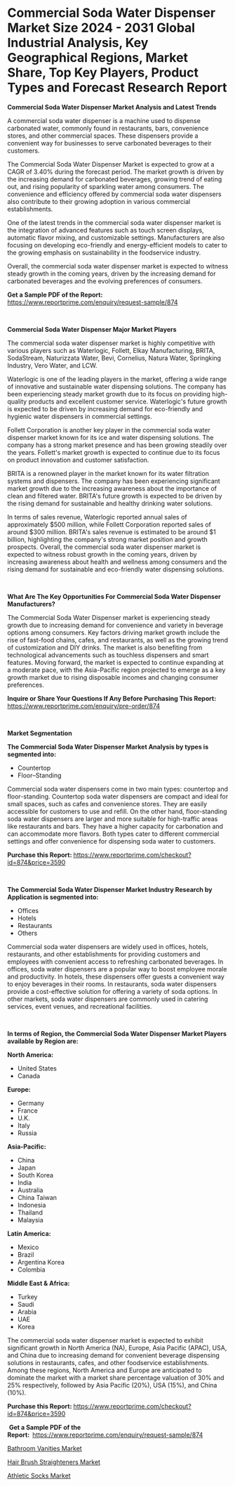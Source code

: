 <p><h1>Commercial Soda Water Dispenser Market Size 2024 - 2031 Global Industrial Analysis, Key Geographical Regions, Market Share, Top Key Players, Product Types and Forecast Research Report</h1></p><p><strong>Commercial Soda Water Dispenser Market Analysis and Latest Trends</strong></p>
<p><p>A commercial soda water dispenser is a machine used to dispense carbonated water, commonly found in restaurants, bars, convenience stores, and other commercial spaces. These dispensers provide a convenient way for businesses to serve carbonated beverages to their customers.</p><p>The Commercial Soda Water Dispenser Market is expected to grow at a CAGR of 3.40% during the forecast period. The market growth is driven by the increasing demand for carbonated beverages, growing trend of eating out, and rising popularity of sparkling water among consumers. The convenience and efficiency offered by commercial soda water dispensers also contribute to their growing adoption in various commercial establishments.</p><p>One of the latest trends in the commercial soda water dispenser market is the integration of advanced features such as touch screen displays, automatic flavor mixing, and customizable settings. Manufacturers are also focusing on developing eco-friendly and energy-efficient models to cater to the growing emphasis on sustainability in the foodservice industry.</p><p>Overall, the commercial soda water dispenser market is expected to witness steady growth in the coming years, driven by the increasing demand for carbonated beverages and the evolving preferences of consumers.</p></p>
<p><strong>Get a Sample PDF of the Report:&nbsp;</strong> <a href="https://www.reportprime.com/enquiry/request-sample/874">https://www.reportprime.com/enquiry/request-sample/874</a></p>
<p>&nbsp;</p>
<p><strong>Commercial Soda Water Dispenser Major Market Players</strong></p>
<p><p>The commercial soda water dispenser market is highly competitive with various players such as Waterlogic, Follett, Elkay Manufacturing, BRITA, SodaStream, Naturizzata Water, Bevi, Cornelius, Natura Water, Springking Industry, Vero Water, and LCW. </p><p>Waterlogic is one of the leading players in the market, offering a wide range of innovative and sustainable water dispensing solutions. The company has been experiencing steady market growth due to its focus on providing high-quality products and excellent customer service. Waterlogic's future growth is expected to be driven by increasing demand for eco-friendly and hygienic water dispensers in commercial settings.</p><p>Follett Corporation is another key player in the commercial soda water dispenser market known for its ice and water dispensing solutions. The company has a strong market presence and has been growing steadily over the years. Follett's market growth is expected to continue due to its focus on product innovation and customer satisfaction.</p><p>BRITA is a renowned player in the market known for its water filtration systems and dispensers. The company has been experiencing significant market growth due to the increasing awareness about the importance of clean and filtered water. BRITA's future growth is expected to be driven by the rising demand for sustainable and healthy drinking water solutions.</p><p>In terms of sales revenue, Waterlogic reported annual sales of approximately $500 million, while Follett Corporation reported sales of around $300 million. BRITA's sales revenue is estimated to be around $1 billion, highlighting the company's strong market position and growth prospects. Overall, the commercial soda water dispenser market is expected to witness robust growth in the coming years, driven by increasing awareness about health and wellness among consumers and the rising demand for sustainable and eco-friendly water dispensing solutions.</p></p>
<p>&nbsp;</p>
<p><strong>What Are The Key Opportunities For Commercial Soda Water Dispenser Manufacturers?</strong></p>
<p><p>The Commercial Soda Water Dispenser market is experiencing steady growth due to increasing demand for convenience and variety in beverage options among consumers. Key factors driving market growth include the rise of fast-food chains, cafes, and restaurants, as well as the growing trend of customization and DIY drinks. The market is also benefiting from technological advancements such as touchless dispensers and smart features. Moving forward, the market is expected to continue expanding at a moderate pace, with the Asia-Pacific region projected to emerge as a key growth market due to rising disposable incomes and changing consumer preferences.</p></p>
<p><strong>Inquire or Share Your Questions If Any Before Purchasing This Report:</strong> <a href="https://www.reportprime.com/enquiry/pre-order/874">https://www.reportprime.com/enquiry/pre-order/874</a></p>
<p>&nbsp;</p>
<p><strong>Market Segmentation</strong></p>
<p><strong>The Commercial Soda Water Dispenser Market Analysis by types is segmented into:</strong></p>
<p><ul><li>Countertop</li><li>Floor–Standing</li></ul></p>
<p><p>Commercial soda water dispensers come in two main types: countertop and floor-standing. Countertop soda water dispensers are compact and ideal for small spaces, such as cafes and convenience stores. They are easily accessible for customers to use and refill. On the other hand, floor-standing soda water dispensers are larger and more suitable for high-traffic areas like restaurants and bars. They have a higher capacity for carbonation and can accommodate more flavors. Both types cater to different commercial settings and offer convenience for dispensing soda water to customers.</p></p>
<p><strong>Purchase this Report:&nbsp;</strong><a href="https://www.reportprime.com/checkout?id=874&price=3590">https://www.reportprime.com/checkout?id=874&price=3590</a></p>
<p>&nbsp;</p>
<p><strong>The Commercial Soda Water Dispenser Market Industry Research by Application is segmented into:</strong></p>
<p><ul><li>Offices</li><li>Hotels</li><li>Restaurants</li><li>Others</li></ul></p>
<p><p>Commercial soda water dispensers are widely used in offices, hotels, restaurants, and other establishments for providing customers and employees with convenient access to refreshing carbonated beverages. In offices, soda water dispensers are a popular way to boost employee morale and productivity. In hotels, these dispensers offer guests a convenient way to enjoy beverages in their rooms. In restaurants, soda water dispensers provide a cost-effective solution for offering a variety of soda options. In other markets, soda water dispensers are commonly used in catering services, event venues, and recreational facilities.</p></p>
<p>&nbsp;</p>
<p><strong>In terms of Region, the Commercial Soda Water Dispenser Market Players available by Region are:</strong></p>
<p>
    <p> <strong> North America: </strong>
        <ul>
            <li>United States</li>
            <li>Canada</li>
        </ul>
        </p> 
    <p> <strong> Europe: </strong>
        <ul>
            <li>Germany</li>
            <li>France</li>
            <li>U.K.</li>
            <li>Italy</li>
            <li>Russia</li>
        </ul>
        </p> 
    <p> <strong> Asia-Pacific: </strong>
        <ul>
            <li>China</li>
            <li>Japan</li>
            <li>South Korea</li>
            <li>India</li>
            <li>Australia</li>
            <li>China Taiwan</li>
            <li>Indonesia</li>
            <li>Thailand</li>
            <li>Malaysia</li>
        </ul>
        </p> 
    <p> <strong> Latin America: </strong>
        <ul>
            <li>Mexico</li>
            <li>Brazil</li>
            <li>Argentina Korea</li>
            <li>Colombia</li>
        </ul>
        </p> 
    <p> <strong> Middle East & Africa: </strong>
        <ul>
            <li>Turkey</li>
            <li>Saudi</li>
            <li>Arabia</li>
            <li>UAE</li>
            <li>Korea</li>
        </ul>
    </p>
    </p>
<p><p>The commercial soda water dispenser market is expected to exhibit significant growth in North America (NA), Europe, Asia Pacific (APAC), USA, and China due to increasing demand for convenient beverage dispensing solutions in restaurants, cafes, and other foodservice establishments. Among these regions, North America and Europe are anticipated to dominate the market with a market share percentage valuation of 30% and 25% respectively, followed by Asia Pacific (20%), USA (15%), and China (10%).</p></p>
<p><strong>Purchase this Report: </strong><a href="https://www.reportprime.com/checkout?id=874&price=3590">https://www.reportprime.com/checkout?id=874&price=3590</a></p>
<p>&nbsp;<strong>Get a Sample PDF of the Report:&nbsp;&nbsp;</strong><a href="https://www.reportprime.com/enquiry/request-sample/874">https://www.reportprime.com/enquiry/request-sample/874</a></p>
<p><strong></strong></p>
<p><p><a href="https://github.com/dimitrishawkinswaynenp91rgz/Market-Research-Report-List-1/blob/main/bathroom-vanities-market.md">Bathroom Vanities Market</a></p><p><a href="https://github.com/changoleonlaverguenzanoexiste/Market-Research-Report-List-2/blob/main/hair-brush-straighteners-market.md">Hair Brush Straighteners Market</a></p><p><a href="https://github.com/danielneavesallisons03mba/Market-Research-Report-List-1/blob/main/athletic-socks-market.md">Athletic Socks Market</a></p></p>
